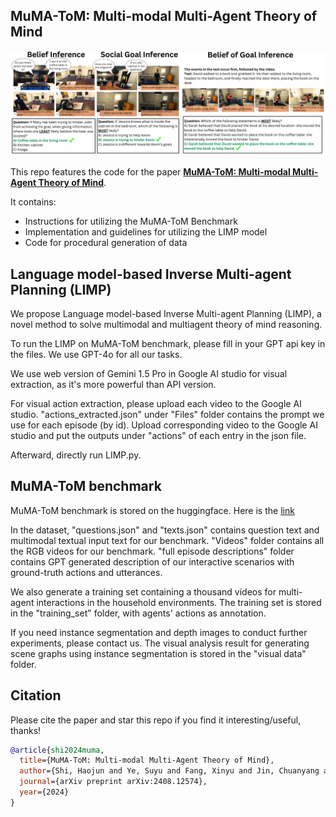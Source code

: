 ## MuMA-ToM: Multi-modal Multi-Agent Theory of Mind

![intro](figures/question_types.png)

This repo features the code for the paper [**MuMA-ToM: Multi-modal Multi-Agent Theory of Mind**](https://arxiv.org/abs/2408.12574).

It contains:
* Instructions for utilizing the MuMA-ToM Benchmark
* Implementation and guidelines for utilizing the LIMP model
* Code for procedural generation of data

## Language model-based Inverse Multi-agent Planning (LIMP)
We propose Language model-based Inverse Multi-agent Planning (LIMP), a novel method to solve multimodal and multiagent theory of mind reasoning. 

To run the LIMP on MuMA-ToM benchmark, please fill in your GPT api key in the files. We use GPT-4o for all our tasks.

We use web version of Gemini 1.5 Pro in Google AI studio for visual extraction, as it's more powerful than API version. 

For visual action extraction, please upload each video to the Google AI studio. "actions_extracted.json" under "Files" folder contains the prompt we use for each episode (by id). Upload corresponding video to the Google AI studio and put the outputs under "actions" of each entry in the json file. 

Afterward, directly run LIMP.py.

## MuMA-ToM benchmark
MuMA-ToM benchmark is stored on the huggingface. Here is the [link](https://huggingface.co/datasets/SCAI-JHU/MUMA-TOM-BENCHMARK/tree/main)

In the dataset, "questions.json" and "texts.json" contains question text and multimodal textual input text for our benchmark. "Videos" folder contains all the RGB videos for our benchmark. "full episode descriptions" folder contains GPT generated description of our interactive scenarios with ground-truth actions and utterances.

We also generate a training set containing a thousand videos for multi-agent interactions in the household environments. The training set is stored in the "training_set" folder, with agents' actions as annotation.

If you need instance segmentation and depth images to conduct further experiments, please contact us. The visual analysis result for generating scene graphs using instance segmentation is stored in the "visual data" folder.

## Citation
Please cite the paper and star this repo if you find it interesting/useful, thanks!

```bibtex
@article{shi2024muma,
  title={MuMA-ToM: Multi-modal Multi-Agent Theory of Mind},
  author={Shi, Haojun and Ye, Suyu and Fang, Xinyu and Jin, Chuanyang and Isik, Leyla and Kuo, Yen-Ling and Shu, Tianmin},
  journal={arXiv preprint arXiv:2408.12574},
  year={2024}
}
```

